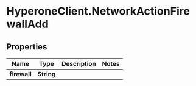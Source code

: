 # HyperoneClient.NetworkActionFirewallAdd

## Properties

Name | Type | Description | Notes
------------ | ------------- | ------------- | -------------
**firewall** | **String** |  | 


